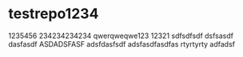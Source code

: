 # testrepo1234
1235456
234234234234
qwerqweqwe123
12321
sdfsdfsdf
dsfsasdf
dasfasdf
ASDADSFASF
adsfdasfsdf
adsfasdfasdfas
rtyrtyrty
adfadsf
